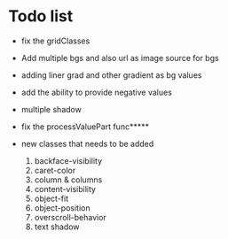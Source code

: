 # Todo list

- fix the gridClasses
- Add multiple bgs and also url as image source for bgs
- adding liner grad and other gradient as bg values
- add the ability to provide negative values
- multiple shadow
- fix the processValuePart func*****
- new classes that needs to be added

  1. backface-visibility
  2. caret-color
  3. column & columns
  4. content-visibility
  5. object-fit
  6. object-position
  7. overscroll-behavior
  8. text shadow
